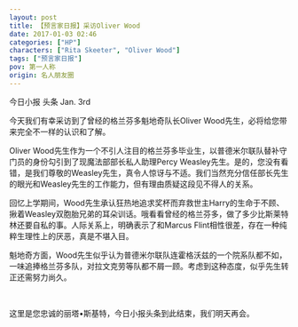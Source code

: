 ```yaml
---
layout: post
title: 【预言家日报】采访Oliver Wood
date: 2017-01-03 02:46
categories: ["HP"]
characters: ["Rita Skeeter", "Oliver Wood"]
tags: ["预言家日报"]
pov: 第一人称
origin: 名人朋友圈
---
```


今日小报 头条 Jan. 3rd

今天我们有幸采访到了曾经的格兰芬多魁地奇队长Oliver Wood先生，必将给您带来完全不一样的认识和了解。

Oliver Wood先生作为一个不引人注目的格兰芬多毕业生，以普德米尔联队替补守门员的身份勾引到了现魔法部部长私人助理Percy Weasley先生。是的，您没有看错，是我们尊敬的Weasley先生，真令人惊讶与不适。我们当然充分信任部长先生的眼光和Weasley先生的工作能力，但有理由质疑这段见不得人的关系。

回忆上学期间，Wood先生承认狂热地追求奖杯而弃救世主Harry的生命于不顾、揪着Weasley双胞胎兄弟的耳朵训话。哦看看曾经的格兰芬多，做了多少比斯莱特林还要自私的事。人际关系上，明确表示了和Marcus Flint相性很差，存在一种纯粹生理性上的厌恶，真是不堪入目。

魁地奇方面，Wood先生似乎认为普德米尔联队连霍格沃兹的一个院系队都不如，一味追捧格兰芬多队，对拉文克劳等队都不屑一顾。考虑到这种态度，似乎先生转正还需努力尚久。

<br>

这里是您忠诚的丽塔•斯基特，今日小报头条到此结束，我们明天再会。
